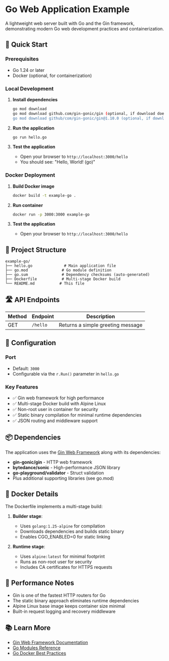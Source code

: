 # Go Web Application Example

A lightweight web server built with Go and the Gin framework, demonstrating modern Go web development practices and containerization.

## 🚀 Quick Start

### Prerequisites
- Go 1.24 or later
- Docker (optional, for containerization)

### Local Development

1. **Install dependencies**
   ```bash
   go mod download
   go mod download github.com/gin-gonic/gin (optional, if download doesn't work)
   go mod download github/com/gin-gonic/gin@1.10.0 (optional, if download doesn't work)
   ```

2. **Run the application**
   ```bash
   go run hello.go
   ```

3. **Test the application**
   - Open your browser to `http://localhost:3000/hello`
   - You should see: "Hello, World! (go)"

### Docker Deployment

1. **Build Docker image**
   ```bash
   docker build -t example-go .
   ```

2. **Run container**
   ```bash
   docker run -p 3000:3000 example-go
   ```

3. **Test the application**
   - Open your browser to `http://localhost:3000/hello`

## 📁 Project Structure

```
example-go/
├── hello.go              # Main application file
├── go.mod               # Go module definition
├── go.sum               # Dependency checksums (auto-generated)
├── Dockerfile           # Multi-stage Docker build
└── README.md           # This file
```

## 🛣️ API Endpoints

| Method | Endpoint | Description |
|--------|----------|-------------|
| GET | `/hello` | Returns a simple greeting message |

## 🔧 Configuration

### Port
- Default: `3000`
- Configurable via the `r.Run()` parameter in `hello.go`

### Key Features
- ✅ Gin web framework for high performance
- ✅ Multi-stage Docker build with Alpine Linux
- ✅ Non-root user in container for security
- ✅ Static binary compilation for minimal runtime dependencies
- ✅ JSON routing and middleware support

## 📦 Dependencies

The application uses the [Gin Web Framework](https://gin-gonic.com/) along with its dependencies:

- **gin-gonic/gin** - HTTP web framework
- **bytedance/sonic** - High-performance JSON library
- **go-playground/validator** - Struct validation
- Plus additional supporting libraries (see go.mod)

## 🐳 Docker Details

The Dockerfile implements a multi-stage build:

1. **Builder stage**: 
   - Uses `golang:1.25-alpine` for compilation
   - Downloads dependencies and builds static binary
   - Enables CGO_ENABLED=0 for static linking

2. **Runtime stage**:
   - Uses `alpine:latest` for minimal footprint
   - Runs as non-root user for security
   - Includes CA certificates for HTTPS requests

## 🚀 Performance Notes

- Gin is one of the fastest HTTP routers for Go
- The static binary approach eliminates runtime dependencies
- Alpine Linux base image keeps container size minimal
- Built-in request logging and recovery middleware

## 📚 Learn More

- [Gin Web Framework Documentation](https://gin-gonic.com/docs/)
- [Go Modules Reference](https://golang.org/ref/mod)
- [Go Docker Best Practices](https://docs.docker.com/language/golang/)